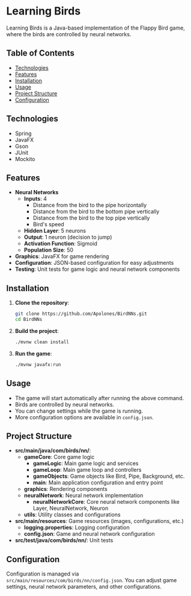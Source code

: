 # Learning Birds

Learning Birds is a Java-based implementation of the Flappy Bird game, where the birds are controlled by neural networks.

## Table of Contents

- [Technologies](#technologies)
- [Features](#features)
- [Installation](#installation)
- [Usage](#usage)
- [Project Structure](#project-structure)
- [Configuration](#configuration)

## Technologies

- Spring
- JavaFX
- Gson
- JUnit
- Mockito

## Features

- **Neural Networks**
    - **Inputs**: 4
        - Distance from the bird to the pipe horizontally
        - Distance from the bird to the bottom pipe vertically
        - Distance from the bird to the top pipe vertically
        - Bird's speed
    - **Hidden Layer**: 5 neurons
    - **Output**: 1 neuron (decision to jump)
    - **Activation Function**: Sigmoid
    - **Population Size**: 50
- **Graphics**: JavaFX for game rendering
- **Configuration**: JSON-based configuration for easy adjustments
- **Testing**: Unit tests for game logic and neural network components

## Installation

1. **Clone the repository**:
    ```sh
    git clone https://github.com/Apolones/BirdNNs.git
    cd BirdNNs
    ```

2. **Build the project**:
    ```sh
    ./mvnw clean install
    ```

3. **Run the game**:
    ```sh
    ./mvnw javafx:run
    ```

## Usage

- The game will start automatically after running the above command.
- Birds are controlled by neural networks.
- You can change settings while the game is running.
- More configuration options are available in `config.json`.

## Project Structure

- **src/main/java/com/birds/nn/**:
    - **gameCore**: Core game logic
        - **gameLogic**: Main game logic and services
        - **gameLoop**: Main game loop and controllers
        - **gameObjects**: Game objects like Bird, Pipe, Background, etc.
        - **main**: Main application configuration and entry point
    - **graphics**: Rendering components
    - **neuralNetwork**: Neural network implementation
        - **neuralNetworkCore**: Core neural network components like Layer, NeuralNetwork, Neuron
    - **utils**: Utility classes and configurations
- **src/main/resources**: Game resources (images, configurations, etc.)
    - **logging.properties**: Logging configuration
    - **config.json**: Game and neural network configuration
- **src/test/java/com/birds/nn/**: Unit tests

## Configuration

Configuration is managed via `src/main/resources/com/birds/nn/config.json`. You can adjust game settings, neural network parameters, and other configurations.
